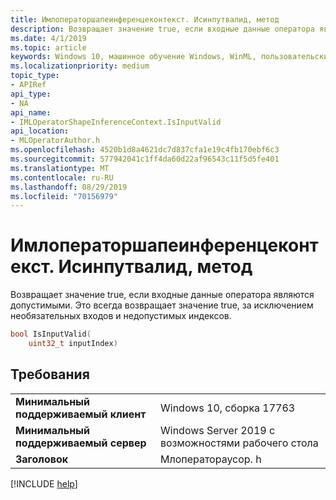 ```yaml
---
title: Имлоператоршапеинференцеконтекст. Исинпутвалид, метод
description: Возвращает значение true, если входные данные оператора являются допустимыми.
ms.date: 4/1/2019
ms.topic: article
keywords: Windows 10, машинное обучение Windows, WinML, пользовательские операторы, Исинпутвалид
ms.localizationpriority: medium
topic_type:
- APIRef
api_type:
- NA
api_name:
- IMLOperatorShapeInferenceContext.IsInputValid
api_location:
- MLOperatorAuthor.h
ms.openlocfilehash: 4520b1d8a4621dc7d837cfa1e19c4fb170ebf6c3
ms.sourcegitcommit: 577942041c1ff4da60d22af96543c11f5d5fe401
ms.translationtype: MT
ms.contentlocale: ru-RU
ms.lasthandoff: 08/29/2019
ms.locfileid: "70156979"
---
```

# <a name="imloperatorshapeinferencecontextisinputvalid-method"></a>Имлоператоршапеинференцеконтекст. Исинпутвалид, метод

Возвращает значение true, если входные данные оператора являются допустимыми. Это всегда возвращает значение true, за исключением необязательных входов и недопустимых индексов.

```cpp
bool IsInputValid(
    uint32_t inputIndex)
```

## <a name="requirements"></a>Требования

| | |
|-|-|
| **Минимальный поддерживаемый клиент** | Windows 10, сборка 17763 |
| **Минимальный поддерживаемый сервер** | Windows Server 2019 с возможностями рабочего стола |
| **Заголовок** | Млоператораусор. h |

[!INCLUDE [help](../../includes/get-help.md)]
